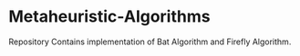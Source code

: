 # Metaheuristic-Algorithms
Repository Contains implementation of Bat Algorithm and Firefly Algorithm.
